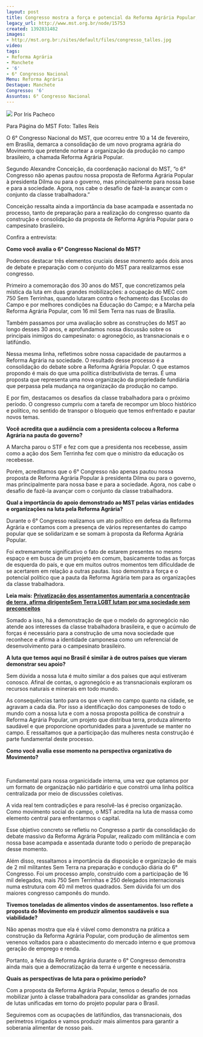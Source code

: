 ```yaml
---
layout: post
title: Congresso mostra a força e potencial da Reforma Agrária Popular, afirma Conceição
legacy_url: http://www.mst.org.br/node/15753
created: 1392831482
images:
- http://mst.org.br:/sites/default/files/congresso_talles.jpg
video: 
tags:
- Reforma Agrária
- Manchete
- '6'
- 6° Congresso Nacional
Menu: Reforma Agrária
Destaque: Manchete
Congresso: '6'
Assuntos: 6° Congresso Nacional
---
```



![](/sites/default/files/congresso_talles.jpg)
Por Iris Pacheco 

Para Página do MST
Foto: Talles Reis


O 6° Congresso Nacional do MST, que ocorreu entre 10 a 14 de fevereiro, em Brasília, demarca a consolidação de um novo programa agrária do Movimento que pretende nortear a organização da produção no campo brasileiro, a chamada Reforma Agrária Popular. 


Segundo Alexandre Conceição, da coordenação nacional do MST, “o 6° Congresso não apenas pautou nossa proposta de Reforma Agrária Popular à presidenta Dilma ou para o governo, mas principalmente para nossa base e para a sociedade. Agora, nos cabe o desafio de fazê-la avançar com o conjunto da classe trabalhadora.”


Conceição ressalta ainda a importância da base acampada e assentada no processo, tanto de preparação para a realização do congresso quanto da construção e consolidação da proposta de Reforma Agrária Popular para o campesinato brasileiro. 


Confira a entrevista:


**Como você avalia o 6° Congresso Nacional do MST?**

Podemos destacar três elementos cruciais desse momento após dois anos de debate e preparação com o conjunto do MST para realizarmos esse congresso.


Primeiro a comemoração dos 30 anos do MST, que concretizamos pela mística da luta em duas grandes mobilizações: a ocupação do MEC com 750 Sem Terrinhas, quando lutaram contra o fechamento das Escolas do Campo e por melhores condições na Educação do Campo; e a Marcha pela Reforma Agrária Popular, com 16 mil Sem Terra nas ruas de Brasília.


Também passamos por uma avaliação sobre as construções do MST ao longo desses 30 anos, e aprofundamos nossa discussão sobre os principais inimigos do campesinato: o agronegócio, as transnacionais e o latifúndio. 


Nessa mesma linha, refletimos sobre nossa capacidade de pautarmos a Reforma Agrária na sociedade. O resultado desse processo é a consolidação do debate sobre a Reforma Agrária Popular. O que estamos propondo é mais do que uma política distributivista de terras. É uma proposta que representa uma nova organização da propriedade fundiária que perpassa pela mudança na organização da produção no campo. 


E por fim, destacamos os desafios da classe trabalhadora para o próximo período. O congresso cumpriu com a tarefa de recompor um bloco histórico e político, no sentido de transpor o bloqueio que temos enfrentado e pautar novos temas.  

**Você acredita que a audiência com a presidenta colocou a Reforma Agrária na pauta do governo?**


A Marcha parou o STF e fez com que a presidenta nos recebesse, assim como a ação dos Sem Terrinha fez com que o ministro da educação os recebesse. 


Porém, acreditamos que o 6° Congresso não apenas pautou nossa proposta de Reforma Agrária Popular à presidenta Dilma ou para o governo, mas principalmente para nossa base e para a sociedade. Agora, nos cabe o desafio de fazê-la avançar com o conjunto da classe trabalhadora. 


**Qual a importância do apoio demonstrado ao MST pelas várias entidades e organizações na luta pela Reforma Agrária?**

Durante o 6° Congresso realizamos um ato político em defesa da Reforma Agrária e contamos com a presença de vários representantes do campo popular que se solidarizam e se somam à proposta da Reforma Agrária Popular. 


Foi extremamente significativo o fato de estarem presentes no mesmo espaço e em busca de um projeto em comum, basicamente todas as forças de esquerda do país, e que em muitos outros momentos tem dificuldade de se acertarem em relação a outras pautas. Isso demonstra a força e o potencial político que a pauta da Reforma Agrária tem para as organizações da classe trabalhadora.


**Leia mais:**
[**Privatização dos assentamentos aumentaria a concentração de terra, afirma dirigente**](http://www.mst.org.br/node/15743)[**Sem Terra LGBT lutam por uma sociedade sem preconceitos**](http://www.mst.org.br/node/15752)  

Somado a isso, há a demonstração de que o modelo do agronegócio não atende aos interesses da classe trabalhadora brasileira, e que o acúmulo de forças é necessário para a construção de uma nova sociedade que reconhece e afirma a identidade camponesa como um referencial de desenvolvimento para o campesinato brasileiro. 


**A luta que temos aqui no Brasil é similar à de outros países que vieram demonstrar seu apoio?**

Sem dúvida a nossa luta é muito similar a dos países que aqui estiveram conosco. Afinal de contas, o agronegócio e as transnacionais exploram os recursos naturais e minerais em todo mundo. 


As consequências tanto para os que vivem no campo quanto na cidade, se agravam a cada dia. Por isso a identificação dos camponeses de todo o mundo com a nossa luta e com a nossa proposta política de construir a Reforma Agrária Popular, um projeto que distribua terra, produza alimento saudável e que proporcione oportunidades para a juventude se manter no campo. E ressaltamos que a participação das mulheres nesta construção é parte fundamental deste processo.


**Como você avalia esse momento na perspectiva organizativa do Movimento?**

 

Fundamental para nossa organicidade interna, uma vez que optamos por um formato de organização não partidário e que constrói uma linha política centralizada por meio de discussões coletivas. 


A vida real tem contradições e para resolvê-las é preciso organização. Como movimento social do campo, o MST acredita na luta de massa como elemento central para enfrentarmos o capital. 


Esse objetivo concreto se refletiu no Congresso a partir da consolidação do debate massivo da Reforma Agrária Popular, realizado com militância e com nossa base acampada e assentada durante todo o período de preparação desse momento. 


Além disso, ressaltamos a importância da disposição e organização de mais de 2 mil militantes Sem Terra na preparação e condução diária do 6° Congresso. Foi um processo amplo, construído com a participação de 16 mil delegados, mais 750 Sem Terrinhas e 250 delegados internacionais numa estrutura com 40 mil metros quadrados. Sem dúvida foi um dos maiores congresso camponês do mundo.


**Tivemos toneladas de alimentos vindos de assentamentos. Isso reflete a proposta do Movimento em produzir alimentos saudáveis e sua viabilidade?**

Não apenas mostra que ela é viável como demonstra na prática a construção da Reforma Agrária Popular, com produção de alimentos sem venenos voltados para o abastecimento do mercado interno e que promova geração de emprego e renda. 


Portanto, a feira da Reforma Agrária durante o 6° Congresso demonstra ainda mais que a democratização da terra é urgente e necessária. 


**Quais as perspectivas de luta para o próximo período?**

Com a proposta da Reforma Agrária Popular, temos o desafio de nos mobilizar junto à classe trabalhadora para consolidar as grandes jornadas de lutas unificadas em torno do projeto popular para o Brasil. 


Seguiremos com as ocupações de latifúndios, das transnacionais, dos perímetros irrigados e vamos produzir mais alimentos para garantir a soberania alimentar de nosso país.
